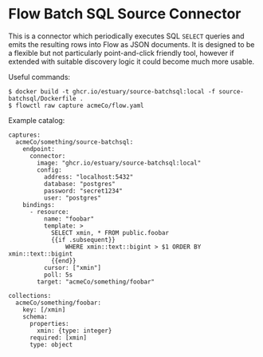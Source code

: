 Flow Batch SQL Source Connector
===============================

This is a connector which periodically executes SQL `SELECT` queries and
emits the resulting rows into Flow as JSON documents. It is designed to
be a flexible but not particularly point-and-click friendly tool, however
if extended with suitable discovery logic it could become much more usable.

Useful commands:

    $ docker build -t ghcr.io/estuary/source-batchsql:local -f source-batchsql/Dockerfile .
    $ flowctl raw capture acmeCo/flow.yaml

Example catalog:

    captures:
      acmeCo/something/source-batchsql:
        endpoint:
          connector:
            image: "ghcr.io/estuary/source-batchsql:local"
            config:
              address: "localhost:5432"
              database: "postgres"
              password: "secret1234"
              user: "postgres"
        bindings:
          - resource:
              name: "foobar"
              template: >
                SELECT xmin, * FROM public.foobar
                {{if .subsequent}}
                    WHERE xmin::text::bigint > $1 ORDER BY xmin::text::bigint
                {{end}}
              cursor: ["xmin"]
              poll: 5s
            target: "acmeCo/something/foobar"
    
    collections:
      acmeCo/something/foobar:
        key: [/xmin]
        schema:
          properties:
            xmin: {type: integer}
          required: [xmin]
          type: object